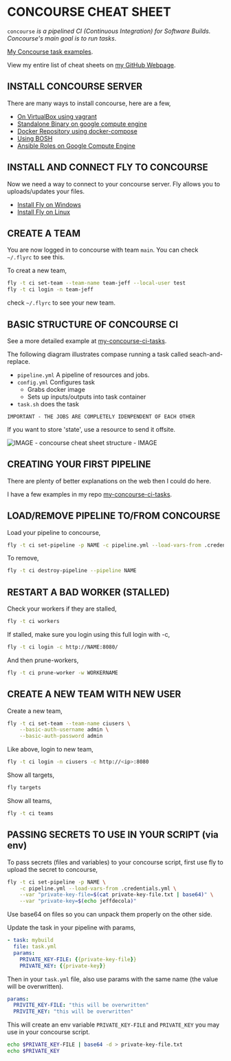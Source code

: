 # CONCOURSE CHEAT SHEET

`concourse` _is a pipelined CI (Continuous Integration) for
Software Builds. Concourse's main goal is to run tasks_.

[My Concourse task examples](https://jeffdecola.github.io/my-concourse-ci-tasks/).

View my entire list of cheat sheets on
[my GitHub Webpage](https://jeffdecola.github.io/my-cheat-sheets/).

## INSTALL CONCOURSE SERVER

There are many ways to install concourse, here are a few,

* [On VirtualBox using vagrant](https://github.com/JeffDeCola/my-cheat-sheets/tree/master/operations-tools/continuous-integration-continuous-deployment/concourse-cheat-sheet/install-concourse-on-virtualbox-using-vagrant.md)
* [Standalone Binary on google compute engine](https://github.com/JeffDeCola/my-cheat-sheets/blob/master/operations-tools/continuous-integration-continuous-deployment/concourse-cheat-sheet/install-concourse-binary-google-compute-engine.md)
* [Docker Repository using docker-compose](https://github.com/JeffDeCola/my-cheat-sheets/blob/master/operations-tools/continuous-integration-continuous-deployment/concourse-cheat-sheet/install-concourse-using-docker-compose/README.md)
* [Using BOSH](https://github.com/JeffDeCola/my-cheat-sheets/blob/master/operations-tools/continuous-integration-continuous-deployment/concourse-cheat-sheet/install-concourse-on-virtualbox-using-BOSH.md)
* [Ansible Roles on Google Compute Engine](https://github.com/JeffDeCola/my-cheat-sheets/blob/master/operations-tools/continuous-integration-continuous-deployment/concourse-cheat-sheet/install-concourse-using-ansible-google-compute-engine.md)

## INSTALL AND CONNECT FLY TO CONCOURSE

Now we need a way to connect to your concourse server.
Fly allows you to uploads/updates your files.

* [Install Fly on Windows](https://github.com/JeffDeCola/my-cheat-sheets/blob/master/operations-tools/continuous-integration-continuous-deployment/concourse-cheat-sheet/install-fly-on-windows.md)
* [Install Fly on Linux](https://github.com/JeffDeCola/my-cheat-sheets/blob/master/operations-tools/continuous-integration-continuous-deployment/concourse-cheat-sheet/install-fly-on-linux.md)

## CREATE A TEAM

You are now logged in to concourse with team `main`.
You can check `~/.flyrc` to see this.

To creat a new team,

```bash
fly -t ci set-team --team-name team-jeff --local-user test
fly -t ci login -n team-jeff
```

check `~/.flyrc` to see your new team.

## BASIC STRUCTURE OF CONCOURSE CI

See a more detailed example at
[my-concourse-ci-tasks](https://jeffdecola.github.io/my-concourse-ci-tasks/).

The following diagram illustrates compase running a task called seach-and-replace.

* `pipeline.yml` A pipeline of resources and jobs.
* `config.yml` Configures task
  * Grabs docker image
  * Sets up inputs/outputs into task container
* `task.sh` does the task

`IMPORTANT - THE JOBS ARE COMPLETELY IDENPENDENT OF EACH OTHER`

If you want to store 'state', use a resource to send it offsite.

![IMAGE - concourse cheat sheet structure - IMAGE](../../../docs/pics/Concourse-structure.jpg)

## CREATING YOUR FIRST PIPELINE

There are plenty of better explanations on the web then I could do here.

I have a few examples in my repo
[my-concourse-ci-tasks](https://github.com/JeffDeCola/my-concourse-ci-tasks).

## LOAD/REMOVE PIPELINE TO/FROM CONCOURSE

Load your pipeline to concourse,

```bash
fly -t ci set-pipeline -p NAME -c pipeline.yml --load-vars-from .credentials.yml
```

To remove,

```bash
fly -t ci destroy-pipeline --pipeline NAME
```

## RESTART A BAD WORKER (STALLED)

Check your workers if they are stalled,

```bash
fly -t ci workers
```

If stalled, make sure you login using this full login with -c,

```bash
fly -t ci login -c http://NAME:8080/
```

And then prune-workers,

```bash
fly -t ci prune-worker -w WORKERNAME
```

## CREATE A NEW TEAM WITH NEW USER

Create a new team,

```bash
fly -t ci set-team --team-name ciusers \
    --basic-auth-username admin \
    --basic-auth-password admin
```

Like above, login to new team,

```bash
fly -t ci login -n ciusers -c http://<ip>:8080
```

Show all targets,

```bash
fly targets
```

Show all teams,

```bash
fly -t ci teams
```

## PASSING SECRETS TO USE IN YOUR SCRIPT (via env)

To pass secrets (files and variables) to your concourse script,
first use fly to upload the secret to concourse,

```bash
fly -t ci set-pipeline -p NAME \
    -c pipeline.yml --load-vars-from .credentials.yml \
    --var "private-key-file=$(cat private-key-file.txt | base64)" \
    --var "private-key=$(echo jeffdecola)"
```

Use base64 on files so you can unpack them properly on the other side.

Update the task in your pipeline with params,

```yml
- task: mybuild
  file: task.yml
  params:
    PRIVATE_KEY-FILE: {{private-key-file}}
    PRIVATE_KEY: {{private-key}}
```

Then in your `task.yml` file, also use params with the same name
(the value will be overwritten).

```yml
params:
  PRIVITE_KEY-FILE: "this will be overwritten"
  PRIVITE_KEY: "this will be overwritten"
```

This will create an env variable `PRIVATE_KEY-FILE` and `PRIVATE_KEY` you
may use in your concourse script.

```bash
echo $PRIVATE_KEY-FILE | base64 -d > private-key-file.txt
echo $PRIVATE_KEY
```
